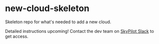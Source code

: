 # new-cloud-skeleton
Skeleton repo for what's needed to add a new cloud.

Detailed instructions upcoming! Contact the dev team on [SkyPilot Slack](https://slack.skypilot.co/) to get access.
